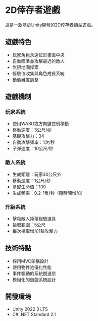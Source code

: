 # 2D倖存者遊戲

這是一款基於Unity開發的2D倖存者類型遊戲。

## 遊戲特色

- 玩家角色永遠位於畫面中央
- 自動瞄準並攻擊最近的敵人
- 無限地圖探索
- 經驗值收集與角色成長系統
- 動態難度調整

## 遊戲機制

### 玩家系統
- 使用WASD或方向鍵控制移動
- 移動速度：3公尺/秒
- 基礎攻擊力：34
- 自動攻擊頻率：1次/秒
- 子彈速度：10公尺/秒

### 敵人系統
- 生成距離：玩家30公尺外
- 移動速度：1公尺/秒
- 基礎生命值：100
- 生成頻率：0.2-1隻/秒（隨時間增加）

### 升級系統
- 擊殺敵人掉落經驗道具
- 拾取範圍：5公尺
- 每次拾取增加1點攻擊力

## 技術特點

- 採用MVC架構設計
- 使用物件池優化性能
- 事件驅動的系統間通信
- 模組化的遊戲系統設計

## 開發環境

- Unity 2022.3 LTS
- C# .NET Standard 2.1